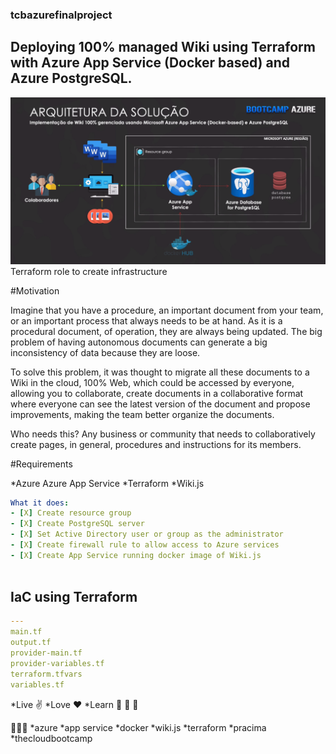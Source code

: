 ### tcbazurefinalproject

## Deploying 100% managed Wiki using Terraform with Azure App Service (Docker based) and Azure PostgreSQL.
![Solution architecture](solution-architecture.png "Solution architecture")
Terraform role to create infrastructure

#Motivation

Imagine that you have a procedure, an important document from your team, or an important process that always needs to be at hand. As it is a procedural document, of operation, they are always being updated. The big problem of having autonomous documents can generate a big inconsistency of data because they are loose.

To solve this problem, it was thought to migrate all these documents to a Wiki in the cloud, 100% Web, which could be accessed by everyone, allowing you to collaborate, create documents in a collaborative format where everyone can see the latest version of the document and propose improvements, making the team better organize the documents.

Who needs this? 
Any business or community that needs to collaboratively create pages, in general, procedures and instructions for its members.

#Requirements

*Azure Azure App Service
*Terraform
*Wiki.js

```yml
What it does:
- [X] Create resource group
- [X] Create PostgreSQL server
- [X] Set Active Directory user or group as the administrator
- [X] Create firewall rule to allow access to Azure services
- [X] Create App Service running docker image of Wiki.js
  
```

## IaC using Terraform
```yml
---
main.tf
output.tf
provider-main.tf
provider-variables.tf
terraform.tfvars
variables.tf

```

*Live :v:
*Love :heart:
*Learn :see_no_evil: :hear_no_evil: :speak_no_evil:

:rocket::rocket::rocket:
*azure
*app service
*docker
*wiki.js
*terraform
*pracima 
*thecloudbootcamp

